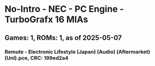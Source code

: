 # No-Intro - NEC - PC Engine - TurboGrafx 16 MIAs
## Games: 1, ROMs: 1, as of 2025-05-07

### Remute - Electronic Lifestyle (Japan) (Audio) (Aftermarket) (Unl).pce, CRC: 199ed2a4
